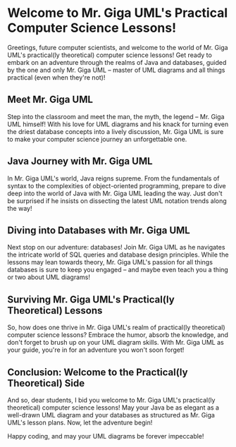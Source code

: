 # Welcome to Mr. Giga UML's Practical Computer Science Lessons!

Greetings, future computer scientists, and welcome to the world of Mr. Giga UML's practical(ly theoretical) computer science lessons! Get ready to embark on an adventure through the realms of Java and databases, guided by the one and only Mr. Giga UML – master of UML diagrams and all things practical (even when they're not)!

## Meet Mr. Giga UML

Step into the classroom and meet the man, the myth, the legend – Mr. Giga UML himself! With his love for UML diagrams and his knack for turning even the driest database concepts into a lively discussion, Mr. Giga UML is sure to make your computer science journey an unforgettable one.

## Java Journey with Mr. Giga UML

In Mr. Giga UML's world, Java reigns supreme. From the fundamentals of syntax to the complexities of object-oriented programming, prepare to dive deep into the world of Java with Mr. Giga UML leading the way. Just don't be surprised if he insists on dissecting the latest UML notation trends along the way!

## Diving into Databases with Mr. Giga UML

Next stop on our adventure: databases! Join Mr. Giga UML as he navigates the intricate world of SQL queries and database design principles. While the lessons may lean towards theory, Mr. Giga UML's passion for all things databases is sure to keep you engaged – and maybe even teach you a thing or two about UML diagrams!

## Surviving Mr. Giga UML's Practical(ly Theoretical) Lessons

So, how does one thrive in Mr. Giga UML's realm of practical(ly theoretical) computer science lessons? Embrace the humor, absorb the knowledge, and don't forget to brush up on your UML diagram skills. With Mr. Giga UML as your guide, you're in for an adventure you won't soon forget!

## Conclusion: Welcome to the Practical(ly Theoretical) Side

And so, dear students, I bid you welcome to Mr. Giga UML's practical(ly theoretical) computer science lessons! May your Java be as elegant as a well-drawn UML diagram and your databases as structured as Mr. Giga UML's lesson plans. Now, let the adventure begin!

Happy coding, and may your UML diagrams be forever impeccable!

